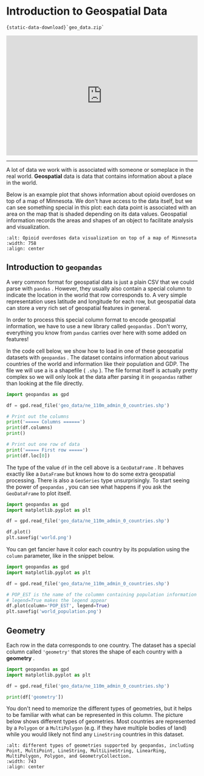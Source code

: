 # Introduction to Geospatial Data

```{reading-data}
{static-data-download}`geo_data.zip`
```

<div style="position: relative; padding-bottom: 62.5%; height: 0;">
    <iframe src="https://www.loom.com/embed/10868442f5ff4b85b65788af88780c9c" frameborder="0" webkitallowfullscreen mozallowfullscreen allowfullscreen style="position: absolute; top: 0; left: 0; width: 100%; height: 100%;"></iframe>
</div>

---

A lot of data we work with is associated with someone or someplace in the real world. **Geospatial** data is data that contains information about a place in the world.

Below is an example plot that shows information about opioid overdoses on top of a map of Minnesota. We don't have access to the data itself, but we can see something special in this plot: each data point is associated with an area on the map that is shaded depending on its data values. Geospatial information records the areas and shapes of an object to facilitate analysis and visualization.

```{image} https://static.us.edusercontent.com/files/TspGBZsK4hClAyse74W8kJhL
:alt: Opioid overdoses data visualization on top of a map of Minnesota
:width: 758
:align: center
```

## Introduction to `geopandas`

A very common format for geospatial data is just a plain CSV that we could parse with `pandas` . However, they usually also contain a special column to indicate the location in the world that row corresponds to. A very simple representation uses latitude and longitude for each row, but geospatial data can store a very rich set of geospatial features in general.

In order to process this special column format to encode geospatial information, we have to use a new library called `geopandas` . Don't worry, everything you know from `pandas` carries over here with some added on features!

In the code cell below, we show how to load in one of these geospatial datasets with `geopandas` . The dataset contains information about various countries of the world and information like their population and GDP. The file we will use a is a shapefile ( `.shp` ). The file format itself is actually pretty complex so we will only look at the data after parsing it in `geopandas` rather than looking at the file directly.

```python
import geopandas as gpd

df = gpd.read_file('geo_data/ne_110m_admin_0_countries.shp')

# Print out the columns
print('===== Columns ======')
print(df.columns)
print()

# Print out one row of data
print('===== First row =====')
print(df.loc[0])
```

The type of the value `df` in the cell above is a `GeoDataFrame` . It behaves exactly like a `DataFrame` but knows how to do some extra geospatial processing. There is also a `GeoSeries` type unsurprisingly. To start seeing the power of `geopandas` , you can see what happens if you ask the `GeoDataFrame` to plot itself.

```python
import geopandas as gpd
import matplotlib.pyplot as plt

df = gpd.read_file('geo_data/ne_110m_admin_0_countries.shp')

df.plot()
plt.savefig('world.png')
```

You can get fancier have it color each country by its population using the `column` parameter, like in the snippet below.

```python
import geopandas as gpd
import matplotlib.pyplot as plt

df = gpd.read_file('geo_data/ne_110m_admin_0_countries.shp')

# POP_EST is the name of the colummn containing population information
# legend=True makes the legend appear
df.plot(column='POP_EST', legend=True)
plt.savefig('world_population.png')
```

## Geometry

Each row in the data corresponds to one country. The dataset has a special column called `'geometry'` that stores the shape of each country with a **geometry** .

```python
import geopandas as gpd
import matplotlib.pyplot as plt

df = gpd.read_file('geo_data/ne_110m_admin_0_countries.shp')

print(df['geometry'])
```

You don't need to memorize the different types of geometries, but it helps to be familiar with what can be represented in this column. The picture below shows different types of geometries. Most countries are represented by a `Polygon` or a `MultiPolygon` (e.g. if they have multiple bodies of land) while you would likely not find any `LineString` countries in this dataset.

```{image} https://static.us.edusercontent.com/files/ssqySbFc6tlA3yol8wiEz6pC
:alt: different types of geometries supported by geopandas, including Point, MultiPoint, LineString, MultiLineString, LinearRing, MultiPolygon, Polygon, and GeometryCollection.
:width: 743
:align: center
```
